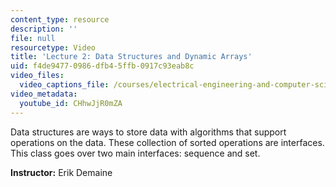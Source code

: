 ```yaml
---
content_type: resource
description: ''
file: null
resourcetype: Video
title: 'Lecture 2: Data Structures and Dynamic Arrays'
uid: f4de9477-0986-dfb4-5ffb-0917c93eab8c
video_files:
  video_captions_file: /courses/electrical-engineering-and-computer-science/6-006-introduction-to-algorithms-spring-2020/lecture-videos/lecture-2-data-structures-and-dynamic-arrays/CHhwJjR0mZA.vtt
video_metadata:
  youtube_id: CHhwJjR0mZA
---
```


Data structures are ways to store data with algorithms that support operations on the data. These collection of sorted operations are interfaces. This class goes over two main interfaces: sequence and set.

**Instructor:** Erik Demaine